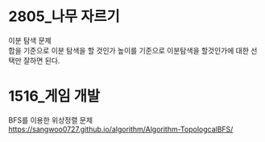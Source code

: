# 2805_나무 자르기
이분 탐색 문제      
합을 기준으로 이분 탐색을 할 것인가 높이를 기준으로 이분탐색을 할것인가에 대한 선택만 잘하면 된다.

# 1516_게임 개발 
BFS를 이용한 위상정렬 문제
https://sangwoo0727.github.io/algorithm/Algorithm-TopologcalBFS/
